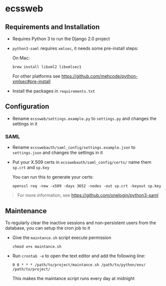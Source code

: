 # ecssweb

## Requirements and Installation

- Requires Python 3 to run the Django 2.0 project

- `python3-saml` requires `xmlsec`, it needs some pre-install steps:

  On Mac:

  ```
  brew install libxml2 libxmlsec1
  ```

  For other platforms see https://github.com/mehcode/python-xmlsec#pre-install

- Install the packages in `requirements.txt`

## Configuration

- Rename `ecssweb/settings.example.py` to `settings.py` and changes the settings in it

### SAML

- Rename `ecsswebauth/saml_config/settings.example.json` to `settings.json` and changes the settings in it

- Put your X.509 certs in `ecsswebauth/saml_config/certs/` name them `sp.crt` and `sp.key`
  
  You can run this to generate your certs:

  ```
  openssl req -new -x509 -days 3652 -nodes -out sp.crt -keyout sp.key
  ```

> For more information, see https://github.com/onelogin/python3-saml

## Maintenance

To regularly clear the inactive sessions and non-persistent users from the database, you can setup the cron job to it

- Give the `maintance.sh` script execute permission

  ```
  chmod u+x maintance.sh
  ```

- Run `crontab -e` to open the text editor and add the following line:

  ```
  0 0 * * * /path/to/project/maintance.sh /path/to/python/env/ /path/to/project/
  ```

  This makes the maintance script runs every day at midnight
